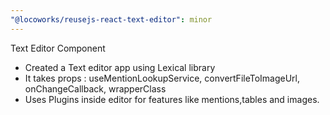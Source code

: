 ```yaml
---
"@locoworks/reusejs-react-text-editor": minor
---
```


Text Editor Component

- Created a Text editor app using Lexical library
- It takes props :
  useMentionLookupService,
  convertFileToImageUrl,
  onChangeCallback,
  wrapperClass
- Uses Plugins inside editor for features like mentions,tables and images.
